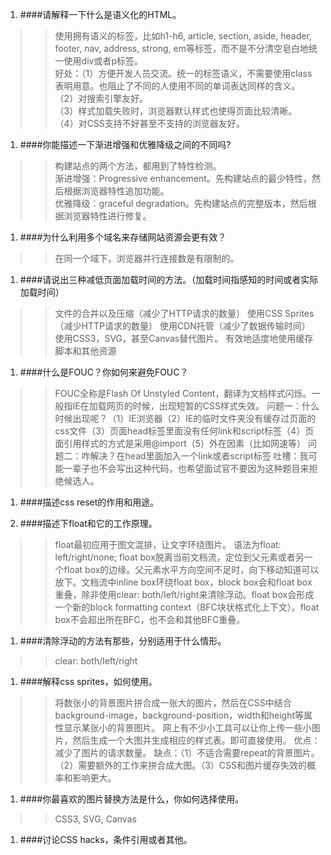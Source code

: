 
1. ####请解释一下什么是语义化的HTML。
>> 使用拥有语义的标签，比如h1-h6, article, section, aside, header, footer, nav, address, strong, em等标签，而不是不分清空皂白地统一使用div或者p标签。  
>> 好处：（1）方便开发人员交流。统一的标签语义，不需要使用class表明用意。也阻止了不同的人使用不同的单词表达同样的含义。
>>（2）对搜索引擎友好。  
>>（3）样式加载失败时，浏览器默认样式也使得页面比较清晰。  
>>（4）对CSS支持不好甚至不支持的浏览器友好。  

1. ####你能描述一下渐进增强和优雅降级之间的不同吗?
>> 构建站点的两个方法，都用到了特性检测。  
>> 渐进增强：Progressive enhancement。先构建站点的最少特性，然后根据浏览器特性追加功能。  
>> 优雅降级：graceful degradation。先构建站点的完整版本，然后根据浏览器特性进行修复。
     
1. ####为什么利用多个域名来存储网站资源会更有效？
>> 在同一个域下，浏览器并行连接数是有限制的。

1. ####请说出三种减低页面加载时间的方法。（加载时间指感知的时间或者实际加载时间）
>> 文件的合并以及压缩（减少了HTTP请求的数量）
>> 使用CSS Sprites（减少HTTP请求的数量）
>> 使用CDN托管（减少了数据传输时间）
>> 使用CSS3，SVG，甚至Canvas替代图片。
>> 有效地适度地使用缓存脚本和其他资源

1. ####什么是FOUC？你如何来避免FOUC？
>> FOUC全称是Flash Of Unstyled Content，翻译为文档样式闪烁。一般指IE在加载网页的时候，出现短暂的CSS样式失效。
>> 问题一：什么时候出现呢？（1）IE浏览器（2）IE的临时文件夹没有缓存过页面的css文件（3）页面head标签里面没有任何link和script标签（4）页面引用样式的方式是采用@import（5）外在因素（比如网速等）
>> 问题二：咋解决？在head里面加入一个link或者script标签
>> 吐槽：我可能一辈子也不会写出这种代码，也希望面试官不要因为这种题目来拒绝候选人。

1. ####描述css reset的作用和用途。

1. ####描述下float和它的工作原理。
>> float最初应用于图文混排，让文字环绕图片。
>> 语法为float: left/right/none;
>> float box脱离当前文档流，定位到父元素或者另一个float box的边缘。父元素水平方向空间不足时，向下移动知道可以放下。文档流中inline box环绕float box，block box会和float box重叠，除非使用clear: both/left/right来清除浮动。float box会形成一个新的block formatting context（BFC块状格式化上下文）。float box不会超出所在BFC，也不会和其他BFC重叠。

1. ####清除浮动的方法有那些，分别适用于什么情形。
>> clear: both/left/right
>> 
>> 

1. ####解释css sprites，如何使用。
>> 将数张小的背景图片拼合成一张大的图片，然后在CSS中结合background-image，background-position，width和height等属性显示某张小的背景图片。
>> 网上有不少小工具可以让你上传一些小图片，然后生成一个大图并生成相应的样式表。即可直接使用。
>> 优点：减少了图片的请求数量。
>> 缺点：（1）不适合需要repeat的背景图片。（2）需要额外的工作来拼合成大图。（3）CSS和图片缓存失效的概率和影响更大。

1. ####你最喜欢的图片替换方法是什么，你如何选择使用。
>> CSS3, SVG, Canvas

1. ####讨论CSS hacks，条件引用或者其他。 